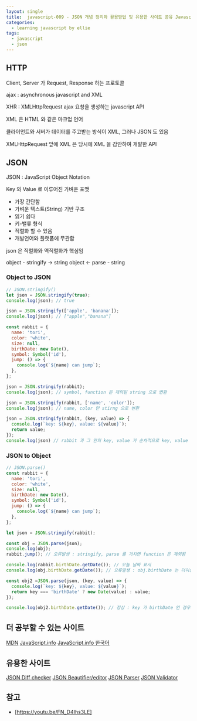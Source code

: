 ```yaml
---
layout: single
title:  javascript-009 - JSON 개념 정리와 활용방법 및 유용한 사이트 공유 Javascript JSON
categories: 
  - learning javascript by ellie
tags: 
  - javascript
  - json
---
```


## HTTP

Client, Server 가 Request, Response 하는 프로토콜

ajax : asynchronous javascript and XML

XHR : XMLHttpRequest ajax 요청을 생성하는 javascript API

XML 은 HTML 와 같은 마크업 언어

클라이언트와 서버가 데이터를 주고받는 방식이 XML, 그러나 JSON 도 있음

XMLHttpRequest 앞에 XML 은 당시에 XML 을 감안하여 개발한 API

## JSON

JSON : JavaScript Object Notation

Key 와 Value 로 이루어진 가벼운 포맷

- 가장 간단함
- 가벼운 텍스트(String) 기반 구조
- 읽기 쉽다
- 키-밸류 형식
- 직렬화 할 수 있음
- 개발언어와 플랫폼에 무관함

json 은 직렬화와 역직렬화가 핵심임

object - stringify -> string
object <- parse - string

### Object to JSON

```js
// JSON.stringify()
let json = JSON.stringify(true);
console.log(json); // true

json = JSON.stringify(['apple', 'banana']);
console.log(json); // ["apple","banana"]

const rabbit = {
  name: 'tori',
  color: 'white',
  size: null,
  birthDate: new Date(),
  symbol: Symbol('id'),
  jump: () => {
    console.log(`${name} can jump`);
  },
};

json = JSON.stringify(rabbit);
console.log(json); // symbol, function 은 제외된 string 으로 변환

json = JSON.stringify(rabbit, ['name', 'color']);
console.log(json); // name, color 만 stirng 으로 변환

json = JSON.stringify(rabbit, (key, value) => {
  console.log(`key: ${key}, value: ${value}`);
  return value;
});
console.log(json) // rabbit 과 그 안의 key, value 가 순차적으로 key, value 로 처리됨
```

### JSON to Object

```js
// JSON.parse()
const rabbit = {
  name: 'tori',
  color: 'white',
  size: null,
  birthDate: new Date(),
  symbol: Symbol('id'),
  jump: () => {
    console.log(`${name} can jump`);
  },
};

let json = JSON.stringify(rabbit);

const obj = JSON.parse(json);
console.log(obj);
rabbit.jump(); // 오류발생 : stringify, parse 를 거치면 function 은 제외됨

console.log(rabbit.birthDate.getDate()); // 오늘 날짜 표시
console.log(obj.birthDate.getDate()); // 오류발생 : obj.birthDate 는 더이상 Date 객체가 아님

const obj2 =JSON.parse(json, (key, value) => {
  console.log(`key: ${key}, value: ${value}`);
  return key === 'birthDate' ? new Date(value) : value;
});

console.log(obj2.birthDate.getDate()); // 정상 : key 가 birthDate 인 경우 Date 객체를 생성하였음

```

## 더 공부할 수 있는 사이트

[MDN](https://developer.mozilla.org/en-US/docs/Learn/JavaScript/Objects/JSON)
[JavaScript.info](https://javascript.info/json)
[JavaScript.info 한국어](https://ko.javascript.info/json)

## 유용한 사이트

[JSON Diff checker](http://www.jsondiff.com)
[JSON Beautifier/editor](https://jsonbeautifier.org)
[JSON Parser](https://jsonparser.org)
[JSON Validator](https://tools.learningcontainer.com/json-validator)

## 참고
- [https://youtu.be/FN_D4Ihs3LE]